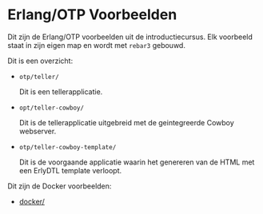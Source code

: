 # Erlang/OTP Voorbeelden

Dit zijn de Erlang/OTP voorbeelden uit de introductiecursus.
Elk voorbeeld staat in zijn eigen map en wordt met `rebar3` gebouwd.

Dit is een overzicht:

* `otp/teller/`

    Dit is een tellerapplicatie.

* `opt/teller-cowboy/`

    Dit is de tellerapplicatie uitgebreid met de geintegreerde Cowboy webserver.

* `otp/teller-cowboy-template/`

    Dit is de voorgaande applicatie waarin het genereren van de HTML met een
    ErlyDTL template verloopt.


Dit zijn de Docker voorbeelden:

* [docker/](docker/)

